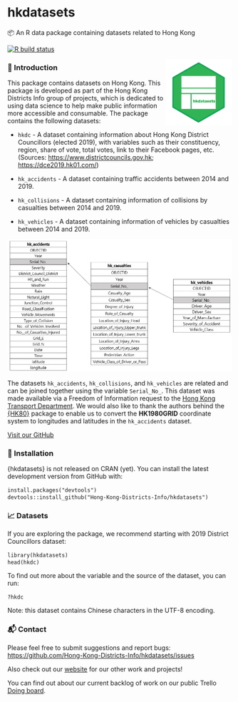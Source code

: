 # hkdatasets
:package: An R data package containing datasets related to Hong Kong


[![R build status](https://github.com/Hong-Kong-Districts-Info/hkdatasets/workflows/R-CMD-check/badge.svg)](https://github.com/Hong-Kong-Districts-Info/hkdatasets/actions)

<img src="inst/logo.png" align="right" height = 150 width = 150/>

### :page_with_curl: Introduction

This package contains datasets on Hong Kong. This package is developed as part of the Hong Kong Districts Info group of projects, which is dedicated to using data science to help make public information more accessible and consumable. The package contains the following datasets:

- `hkdc` - A dataset containing information about Hong Kong District Councillors (elected 2019), with variables such as their constituency, region, share of vote, total votes, link to their Facebook pages, etc. (Sources: https://www.districtcouncils.gov.hk; https://dce2019.hk01.com/)

- `hk_accidents` - A dataset containing traffic accidents between 2014 and 2019.
- `hk_collisions` - A dataset containing information of collisions by casualties between 2014 and 2019.
- `hk_vehicles` - A dataset containing information of vehicles by casualties between 2014 and 2019.

![](inst/collision-data-diagram-2.png)

The datasets `hk_accidents`, `hk_collisions`, and `hk_vehicles` are related and can be joined together using the variable `Serial_No_`. This dataset was made available via a Freedom of Information request to the [Hong Kong Transport Department](https://www.td.gov.hk/). We would also like to thank the authors behind the [{HK80}](https://CRAN.R-project.org/package=HK80) package to enable us to convert the **HK1980GRID** coordinate system to longitudes and latitudes in the `hk_accidents` dataset. 

[Visit our GitHub](https://github.com/Hong-Kong-Districts-Info/hkdatasets)

### :wrench: Installation

{hkdatasets} is not released on CRAN (yet). 
You can install the latest development version from GitHub with:

```
install.packages("devtools")
devtools::install_github("Hong-Kong-Districts-Info/hkdatasets")
```

### :chart_with_upwards_trend: Datasets

If you are exploring the package, we recommend starting with 2019 District Councillors dataset:

```
library(hkdatasets)
head(hkdc)
```
To find out more about the variable and the source of the dataset, you can run:
```
?hkdc
```
Note: this dataset contains Chinese characters in the UTF-8 encoding. 

### :mailbox_with_mail: Contact
Please feel free to submit suggestions and report bugs: https://github.com/Hong-Kong-Districts-Info/hkdatasets/issues

Also check out our [website](https://hong-kong-districts-info.github.io/) for our other work and projects!

You can find out about our current backlog of work on our public Trello [Doing board](https://trello.com/b/n5l7DMS5/doing).
